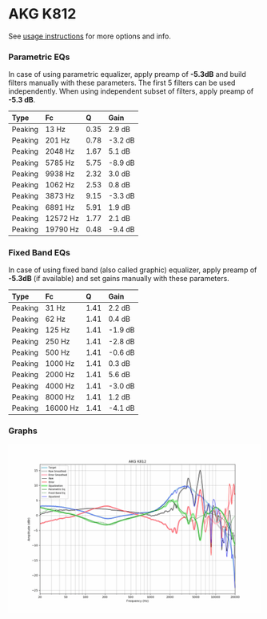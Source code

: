 # AKG K812
See [usage instructions](https://github.com/jaakkopasanen/AutoEq#usage) for more options and info.

### Parametric EQs
In case of using parametric equalizer, apply preamp of **-5.3dB** and build filters manually
with these parameters. The first 5 filters can be used independently.
When using independent subset of filters, apply preamp of **-5.3 dB**.

| Type    | Fc       |    Q | Gain    |
|:--------|:---------|:-----|:--------|
| Peaking | 13 Hz    | 0.35 | 2.9 dB  |
| Peaking | 201 Hz   | 0.78 | -3.2 dB |
| Peaking | 2048 Hz  | 1.67 | 5.1 dB  |
| Peaking | 5785 Hz  | 5.75 | -8.9 dB |
| Peaking | 9938 Hz  | 2.32 | 3.0 dB  |
| Peaking | 1062 Hz  | 2.53 | 0.8 dB  |
| Peaking | 3873 Hz  | 9.15 | -3.3 dB |
| Peaking | 6891 Hz  | 5.91 | 1.9 dB  |
| Peaking | 12572 Hz | 1.77 | 2.1 dB  |
| Peaking | 19790 Hz | 0.48 | -9.4 dB |

### Fixed Band EQs
In case of using fixed band (also called graphic) equalizer, apply preamp of **-5.3dB**
(if available) and set gains manually with these parameters.

| Type    | Fc       |    Q | Gain    |
|:--------|:---------|:-----|:--------|
| Peaking | 31 Hz    | 1.41 | 2.2 dB  |
| Peaking | 62 Hz    | 1.41 | 0.4 dB  |
| Peaking | 125 Hz   | 1.41 | -1.9 dB |
| Peaking | 250 Hz   | 1.41 | -2.8 dB |
| Peaking | 500 Hz   | 1.41 | -0.6 dB |
| Peaking | 1000 Hz  | 1.41 | 0.3 dB  |
| Peaking | 2000 Hz  | 1.41 | 5.6 dB  |
| Peaking | 4000 Hz  | 1.41 | -3.0 dB |
| Peaking | 8000 Hz  | 1.41 | 1.2 dB  |
| Peaking | 16000 Hz | 1.41 | -4.1 dB |

### Graphs
![](./AKG%20K812.png)